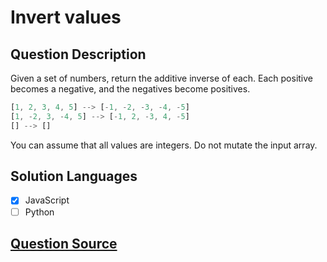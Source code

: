 # Invert values

## Question Description

Given a set of numbers, return the additive inverse of each. Each positive becomes a negative, and the negatives become positives.

```js
[1, 2, 3, 4, 5] --> [-1, -2, -3, -4, -5]
[1, -2, 3, -4, 5] --> [-1, 2, -3, 4, -5]
[] --> []
```

You can assume that all values are integers. Do not mutate the input array.

## Solution Languages

- [x] JavaScript
- [ ] Python

## [Question Source](https://www.codewars.com/kata/5899dc03bc95b1bf1b0000ad)
